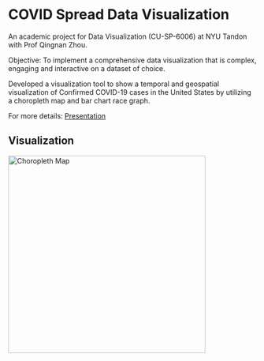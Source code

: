 # COVID Spread Data Visualization

An academic project for Data Visualization (CU-SP-6006) at NYU Tandon with Prof Qingnan Zhou.

Objective: To implement a comprehensive data visualization that is complex, engaging and interactive on a dataset of choice.

Developed a visualization tool to show a temporal and geospatial visualization of Confirmed COVID-19 cases in the United States by utilizing a choropleth map and bar chart race graph.

For more details: [Presentation](https://github.com/guptaviha/COVID-Spread-Data-Visualization/blob/master/Covid-Viz-Presentation.pdf) 

## Visualization 

<img src="https://github.com/guptaviha/COVID-Spread-Data-Visualization/blob/master/Img/choropleth-map.png" alt="Choropleth Map" width="400">


